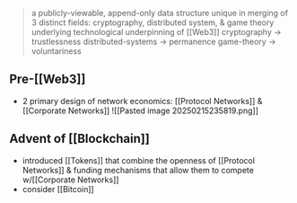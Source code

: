 >a publicly-viewable, append-only data structure unique in merging of 3 distinct fields: cryptography, distributed system, & game theory
>underlying technological underpinning of [[Web3]]
>	cryptography $\rightarrow$ trustlessness
>	distributed-systems $\rightarrow$ permanence
>	game-theory $\rightarrow$ voluntariness 


## Pre-[[Web3]]
- 2 primary design of network economics: [[Protocol Networks]] & [[Corporate Networks]]
	![[Pasted image 20250215235819.png]]

## Advent of [[Blockchain]]
- introduced [[Tokens]] that combine the openness of [[Protocol Networks]] & funding mechanisms that allow them to compete w/[[Corporate Networks]] 
- consider [[Bitcoin]]